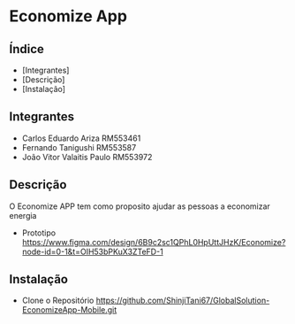 # Economize App

## Índice 

- [Integrantes]
- [Descrição]   
- [Instalação]   

## Integrantes  
- Carlos Eduardo Ariza RM553461
- Fernando Tanigushi RM553587
- João Vitor Valaitis Paulo RM553972


## Descrição

O Economize APP tem como proposito ajudar as pessoas a economizar energia

- Prototipo
https://www.figma.com/design/6B9c2sc1QPhL0HpUttJHzK/Economize?node-id=0-1&t=OIH53bPKuX3ZTeFD-1

## Instalação
- Clone o Repositório
https://github.com/ShinjiTani67/GlobalSolution-EconomizeApp-Mobile.git
